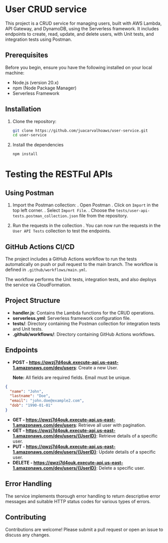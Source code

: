 # User CRUD service

This project is a CRUD service for managing users, built with AWS Lambda, API Gateway, and DynamoDB, using the Serverless framework. It includes endpoints to create, read, update, and delete users, with Unit tests, and integration tests using Postman.

## Prerequisites

Before you begin, ensure you have the following installed on your local machine:

- Node.js (version 20.x)
- npm (Node Package Manager)
- Serverless Framework

## Installation

1. Clone the repository:

   ```sh
   git clone https://github.com/juacarvalhoaws/user-service.git
   cd user-service

2. Install the dependencies

   ```sh
   npm install

# Testing the RESTFul APIs
## Using Postman

1. Import the Postman collection:
  . Open Postman
  . Click on `Import` in the top left corner.
  . Select `Import File`.
  . Choose the `tests/user-api-tests.postman_collection.json` file from the repository.

2. Run the requests in the collection
  . You can now run the requests in the `User API Tests` collection to test the endpoints.

## GitHub Actions CI/CD

The project includes a GitHub Actions workflow to run the tests automatically on push or pull request to the main branch. The workflow is defined in `.github/workflows/main.yml`.

The workflow performs the Unit tests, integration tests,  and also deploys the service via CloudFormation.

## Project Structure

- **handler.js**: Contains the Lambda functions for the CRUD operations.
- **serverless.yml**: Serverless framework configuration file.
- **tests/**: Directory containing the Postman collection for integration tests and Unit tests.
- **.github/workflows/**: Directory containing GitHub Actions workflows.

## Endpoints

 - **POST - https://qwzj7d4ouk.execute-api.us-east-1.amazonaws.com/dev/users**: Create a new User.
  
  &nbsp;&nbsp;&nbsp;&nbsp;&nbsp;&nbsp;**Note:** All fields are required fields. Email must be unique.

  ```json
  {
    "name": "John",
    "lastname": "Doe",
    "email": "john.doe@example2.com",
    "dob": "1990-01-01"
  }
  ```

 - **GET - https://qwzj7d4ouk.execute-api.us-east-1.amazonaws.com/dev/users**: Retrieve all user with pagination.
 - **GET - https://qwzj7d4ouk.execute-api.us-east-1.amazonaws.com/dev/users/{UserID}**: Retrieve details of a specific user.
 - **PUT - https://qwzj7d4ouk.execute-api.us-east-1.amazonaws.com/dev/users/{UserID}**: Update details of a specific user.
 - **DELETE - https://qwzj7d4ouk.execute-api.us-east-1.amazonaws.com/dev/users/{UserID}**:  Delete a specific user.


## Error Handling

The service implements thorough error handling to return descriptive error messages and suitable HTTP status codes for various types of errors.

## Contributing

Contributions are welcome! Please submit a pull request or open an issue to discuss any changes.
